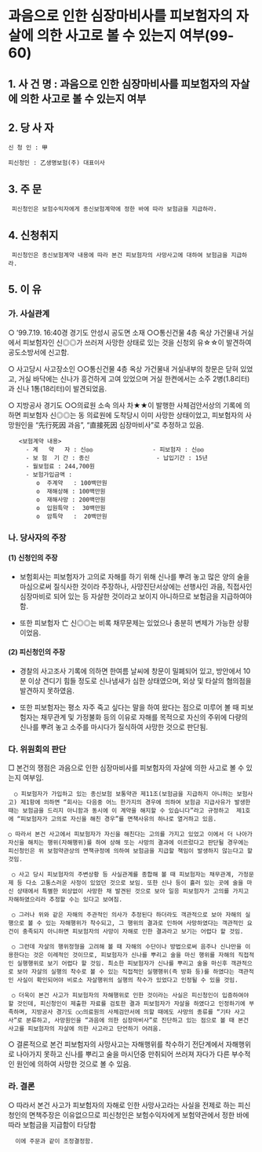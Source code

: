 # 과음으로 인한 심장마비사를 피보험자의 자살에 의한 사고로 볼 수 있는지 여부(99-60)

## 1. 사 건 명 : 과음으로 인한 심장마비사를 피보험자의 자살에 의한 사고로 볼 수 있는지 여부


## 2. 당 사 자

    신 청 인 : 甲

    피신청인 : 乙생명보험(주) 대표이사 


## 3. 주    문

     피신청인은 보험수익자에게 종신보험계약에 정한 바에 따라 보험금을 지급하라.

## 4. 신청취지

     피신청인은 종신보험계약 내용에 따라 본건 피보험자의 사망사고에 대하여 보험금을 지급하라.


## 5. 이   유

### 가. 사실관계

  ○ ’99.7.19. 16:40경 경기도 안성시 공도면 소재 ○○통신건물 4층 옥상 가건물내 거실에서 피보험자인 신◎◎가 쓰러져 사망한 상태로 있는 것을 신청외 유☆☆이 발견하여 공도소방서에 신고함.

  ○ 사고당시 사고장소인 ○○통신건물 4층 옥상 가건물내 거실내부의 창문은 닫혀 있었고, 거실 바닥에는 신나가 흥건하게 고여 있었으며 거실 한켠에서는 소주 2병(1.8리터)과 신나 1통(18리터)이 발견되었음.

  ○ 지방공사 경기도 ○○의료원 소속 의사 차★★이 발행한 사체검안서상의 기록에 의하면 피보험자 신◎◎는 동 의료원에 도착당시 이미 사망한 상태이었고, 피보험자의 사망원인을 “先行死因 과음”, “直接死因 심장마비사”로 추정하고 있음.

       <보험계약 내용>  
         - 계   약   자 : 신◎◎                 - 피보험자 : 신◎◎
         - 보 험  기 간 : 종신                   - 납입기간 : 15년
         - 월보험료 : 244,700원
         - 보험가입금액 :                        
            o  주계약   : 100백만원    
            o  재해상해 : 100백만원
            o  재해사망 : 200백만원
            o  입원특약 :  30백만원
            o  암특약   :  20백만원 
         




### 나. 당사자의 주장

####  (1) 신청인의 주장

  - 보험회사는 피보험자가 고의로 자해를 하기 위해 신나를 뿌려 놓고 많은 양의 술을 마심으로써 질식사한 것이라 주장하나, 사망진단서상에는 선행사인 과음, 직접사인 심장마비로 되어 있는 등 자살한 것이라고 보이지 아니하므로 보험금을 지급하여야 함.

   - 또한 피보험자 亡 신◎◎는 비록 채무문제는 있었으나 충분히 변제가 가능한 상황이었음.

####  (2) 피신청인의 주장

  - 경찰의 사고조사 기록에 의하면 한여름 날씨에 창문이 밀폐되어 있고, 방안에서 10분 이상 견디기 힘들 정도로 신나냄새가 심한 상태였으며, 외상 및 타살의 혐의점을 발견하지 못하였음. 

  - 또한 피보험자는 평소 자주 죽고 싶다는 말을 하여 왔다는 점으로 미루어 볼 때 피보험자는 채무관계 및 가정불화 등의 이유로 자해를 목적으로 자신의 주위에 다량의 신나를 뿌려 놓고 소주를 마시다가 질식하여 사망한 것으로 판단됨. 


### 다. 위원회의 판단

 □ 본건의 쟁점은 과음으로 인한 심장마비사를 피보험자의 자살에 의한 사고로 볼 수 있는지 여부임.

    　○ 피보험자가 가입하고 있는 종신보험 보통약관 제11조(보험금을 지급하지 아니하는 보험사고) 제1항에 의하면 “회사는 다음중 어느 한가지의 경우에 의하여 보험금 지급사유가 발생한 때는 보험금을 드리지 아니함과 동시에 이 계약을 해지할 수 있습니다”라고 규정하고  제1호에 “피보험자가 고의로 자신을 해친 경우”를 면책사유의 하나로 열거하고 있음.

    ○ 따라서 본건 사고에서 피보험자가 자신을 해친다는 고의를 가지고 있었고 이에서 더 나아가 자신을 해치는 행위(자해행위)를 하여 상해 또는 사망의 결과에 이르렀다고 판단될 경우에는 피신청인은 위 보험약관상의 면책규정에 의하여 보험금을 지급할 책임이 발생하지 않는다고 할 것임.

     ○ 사고 당시 피보험자의 주변상황 등 사실관계를 종합해 볼 때 피보험자는 채무관계, 가정문제 등 다소 고통스러운 사정이 있었던 것으로 보임. 또한 신나 등이 흘러 있는 곳에 술을 마신 상태에서 특별한 외상없이 사망한 채 발견된 것으로 보아 일응 피보험자가 고의를 가지고 자해하였으리라 추정할 수는 있다고 보여짐.

     ○ 그러나 위와 같은 자해의 주관적인 의사가 추정된다 하더라도 객관적으로 보아 자해의 실행으로 볼 수 있는 자해행위가 착수되고, 그 행위의 결과로 인하여 사망하였다는 객관적인 요건이 충족되지 아니하면 피보험자의 사망이 자해로 인한 결과라고 보기는 어렵다 할 것임.

     ○ 그런데 자살의 행위정형을 고려해 볼 때 자해의 수단이나 방법으로써 음주나 신나만을 이용한다는 것은 이례적인 것이므로, 피보험자가 신나를 뿌리고 술을 마신 행위를 자해의 직접적인 실행행위로 보기 어렵다 할 것임. 최소한 피보험자가 신나를 뿌리고 술을 마신후 객관적으로 보아 자살의 실행의 착수로 볼 수 있는 직접적인 실행행위(즉 방화 등)를 하였다는 객관적인 사실이 확인되어야 비로소 자살행위의 실행의 착수가 있었다고 인정될 수 있을 것임. 

     ○ 더욱이 본건 사고가 피보험자의 자해행위로 인한 것이라는 사실은 피신청인이 입증하여야 할 것인데, 피신청인이 제출한 자료를 검토한 결과 피보험자가 자살을 하였다고 인정하기에 부족하며, 지방공사 경기도 ○○의료원의 사체검안서에 의할 때에도 사망의 종류를 “기타 사고사”로 분류하고, 사망원인을 “과음에 의한 심장마비사”로 진단하고 있는 점으로 볼 때 본건 사고를 피보험자의 자살에 의한 사고라고 단언하기 어려움. 

  ○ 결론적으로 본건 피보험자의 사망사고는 자해행위를 착수하기 전단계에서 자해행위로 나아가지 못하고 신나를 뿌리고 술을 마시던중 만취되어 쓰러져 자다가 다른 부수적인 원인에 의하여 사망한 것으로 볼 수 있음.

### 라. 결론

  ○ 따라서 본건 사고가 피보험자의 자해로 인한 사망사고라는 사실을  전제로 하는 피신청인의 면책주장은 이유없으므로 피신청인은 보험수익자에게 보험약관에서 정한 바에 따라 보험금을 지급함이 타당함

      이에 주문과 같이 조정결정함.